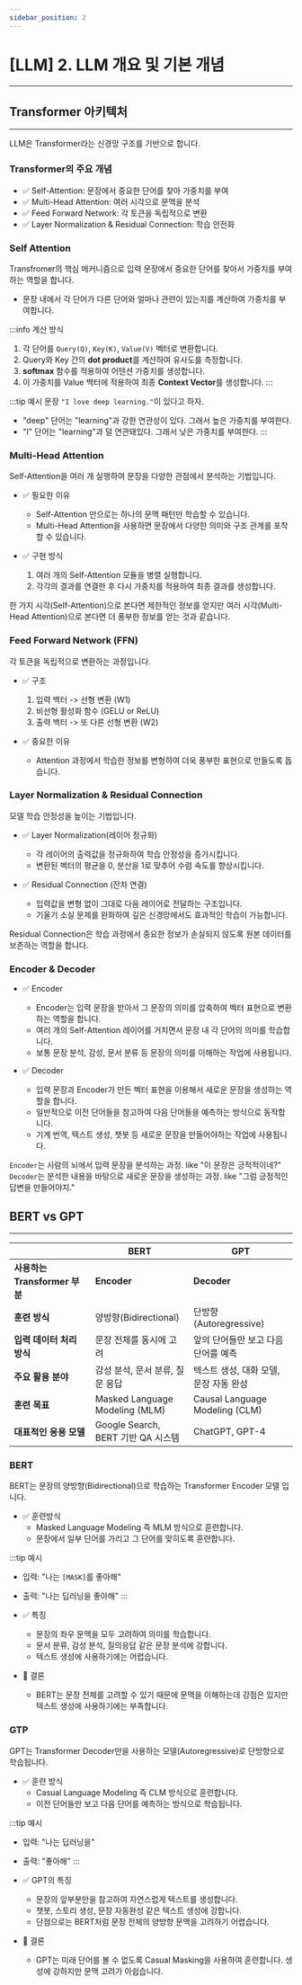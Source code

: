 ```yaml
---
sidebar_position: 2
---
```


# [LLM] 2. LLM 개요 및 기본 개념
---


## Transformer 아키텍처
---

LLM은 Transformer라는 신경망 구조를 기반으로 합니다.

### Transformer의 주요 개념

- ✅ Self-Attention: 문장에서 중요한 단어를 찾아 가중치를 부여
- ✅ Multi-Head Attention: 여러 시각으로 문맥을 분석
- ✅ Feed Forward Network: 각 토큰을 독립적으로 변환
- ✅ Layer Normalization & Residual Connection: 학습 안전화

### Self Attention

Transfromer의 핵심 메커니즘으로 입력 문장에서 중요한 단어를 찾아서 가중치를 부여하는 역할을 합니다.

- 문장 내에서 각 단어가 다른 단어와 얼마나 관련이 있는지를 계산하여 가중치를 부여합니다.

:::info 계산 방식
1. 각 단어를 `Query(Q)`, `Key(K)`, `Value(V)` 벡터로 변환합니다.  
2. Query와 Key 간의 **dot product**를 계산하여 유사도를 측정합니다.  
3. **softmax** 함수를 적용하여 어텐션 가중치를 생성합니다.  
4. 이 가중치를 Value 백터에 적용하여 최종 **Context Vector**를 생성합니다.
:::

:::tip 예시
문장 `"I love deep learning."`이 있다고 하자.  
- "deep" 단어는 "learning"과 강한 연관성이 있다. 그래서 높은 가중치를 부여한다.  
- "I" 단어는 "learning"과 덜 연관돼있다. 그래서 낮은 가중치를 부여한다.
:::


### Multi-Head Attention

Self-Attention을 여러 개 실행하여 문장을 다양한 관점에서 분석하는 기법입니다.

- ✅ 필요한 이유
    - Self-Attention 만으로는 하나의 문맥 패턴만 학습할 수 있습니다.
    - Multi-Head Attention을 사용하면 문장에서 다양한 의미와 구조 관계를 포착할 수 있습니다.

- ✅ 구현 방식
    1. 여러 개의 Self-Attention 모듈을 병렬 실행합니다.  
    2. 각각의 결과를 연결한 후 다시 가중치를 적용하여 최종 결과를 생성합니다.

한 가지 시각(Self-Attention)으로 본다면 제한적인 정보를 얻지만 여러 시각(Multi-Head Attention)으로 본다면 더 풍부한 정보를 얻는 것과 같습니다.


### Feed Forward Network (FFN)

각 토큰을 독립적으로 변환하는 과정입니다.

- ✅ 구조
    1. 입력 백터 -> 선형 변환 (W1)  
    2. 비선형 활성화 함수 (GELU or ReLU)  
    3. 출력 백터 -> 또 다른 선형 변환 (W2)

- ✅ 중요한 이유
    - Attention 과정에서 학습한 정보를 변형하여 더욱 풍부한 표현으로 만들도록 돕습니다.

### Layer Normalization & Residual Connection

모델 학습 안정성을 높이는 기법입니다.

- ✅ Layer Normalization(레이어 정규화)
    - 각 레이어의 출력값을 정규화하여 학습 안정성을 증가시킵니다.
    - 변환된 벡터의 평균을 0, 분산을 1로 맞추어 수렴 속도를 향상시킵니다.

- ✅ Residual Connection (잔차 연결)
    - 입력값을 변형 없이 그대로 다음 레이어로 전달하는 구조입니다.
    - 기울기 소실 문제를 완화하여 깊은 신경망에서도 효과적인 학습이 가능합니다.

Residual Connection은 학습 과정에서 중요한 정보가 손실되지 않도록 원본 데이터를 보존하는 역할을 합니다.


### Encoder & Decoder

- ✅ Encoder
    - Encoder는 입력 문장을 받아서 그 문장의 의미를 압축하여 벡터 표현으로 변환하는 역할을 합니다.
    - 여러 개의 Self-Attention 레이어를 거치면서 문장 내 각 단어의 의미를 학습합니다.
    - 보통 문장 분석, 감성, 문서 분류 등 문장의 의미를 이해하는 작업에 사용됩니다.

- ✅ Decoder
    - 입력 문장과 Encoder가 만든 벡터 표현을 이용해서 새로운 문장을 생성하는 역할을 합니다.
    - 일반적으로 이전 단어들을 참고하여 다음 단어들을 예측하는 방식으로 동작합니다.
    - 기계 번역, 텍스트 생성, 챗봇 등 새로운 문장을 만들어야하는 작업에 사용됩니다.

`Encoder`는 사람의 뇌에서 입력 문장을 분석하는 과정. like "이 문장은 긍적적이네?"  
`Decoder`는 분석한 내용을 바탕으로 새로운 문장을 생성하는 과정. like "그럼 긍정적인 답변을 만들어야지."


## BERT vs GPT
---

|  | **BERT** | **GPT** |
|------|-----------------|-----------------|
| **사용하는 Transformer 부분** | **Encoder** | **Decoder** |
| **훈련 방식** | 양방향(Bidirectional) | 단방향(Autoregressive) |
| **입력 데이터 처리 방식** | 문장 전체를 동시에 고려 | 앞의 단어들만 보고 다음 단어를 예측 |
| **주요 활용 분야** | 감성 분석, 문서 분류, 질문 응답 | 텍스트 생성, 대화 모델, 문장 자동 완성 |
| **훈련 목표** | Masked Language Modeling (MLM) | Causal Language Modeling (CLM) |
| **대표적인 응용 모델** | Google Search, BERT 기반 QA 시스템 | ChatGPT, GPT-4 |


### BERT

BERT는 문장의 양방향(Bidirectional)으로 학습하는 Transformer Encoder 모델 입니다.

- ✅ 훈련방식
    - Masked Language Modeling 즉 MLM 방식으로 훈련합니다.
    - 문장에서 일부 단어를 가리고 그 단어를 맞히도록 훈련합니다.
    
:::tip 예시
- 입력: "나는 `[MASK]`를 좋아해"  
- 출력: "나는 딥러닝을 좋아해"
:::

- ✅ 특징
    - 문장의 좌우 문맥을 모두 고려하여 의미를 학습합니다.
    - 문서 분류, 감성 분석, 질의응답 같은 문장 분석에 강합니다.
    - 텍스트 생성에 사용하기에는 어렵습니다.

- 🚀 결론
    - BERT는 문장 전체를 고려할 수 있기 때문에 문맥을 이해하는데 강점은 있지만 텍스트 생성에 사용하기에는 부족합니다.


### GTP

GPT는 Transformer Decoder만을 사용하는 모델(Autoregressive)로 단방향으로 학습됩니다.

- ✅ 훈련 방식
    - Casual Language Modeling 즉 CLM 방식으로 훈련합니다.
    - 이전 단어들만 보고 다음 단어를 예측하는 방식으로 학습됩니다.

:::tip 예시
- 입력: "나는 딥러닝을"
- 출력: "좋아해"
:::

- ✅ GPT의 특징
    - 문장의 앞부분만을 참고하여 자연스럽게 텍스트를 생성합니다.
    - 챗봇, 스토리 생성, 문장 자동완성 같은 텍스트 생성에 강합니다.
    - 단점으로는 BERT처럼 문장 전체의 양방향 문맥을 고려하기 어렵습니다.

- 🚀 결론
    - GPT는 미래 단어를 볼 수 없도록 Casual Masking을 사용하여 훈련합니다. 생성에 강하지만 문맥 고려가 아쉽습니다.